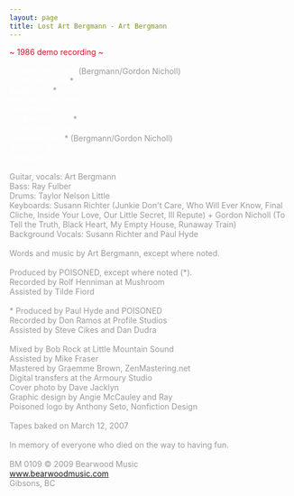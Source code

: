 ```yaml
---
layout: page
title: Lost Art Bergmann - Art Bergmann
---
```

<span style="color: #ffffff" class="Apple-style-span">
<div>
<span style="color: #d11129">~ 1986 demo recording ~</span><br />
</div>
<div>
<br />
</div>
Junkie Don't Care</span><span style="color: #999999" class="Apple-style-span">&nbsp;(Bergmann/Gordon Nicholl)</span>
<div>
<span style="color: #ffffff" class="Apple-style-span">To Tell the Truth</span><span style="color: #999999" class="Apple-style-span">*</span><span style="color: #ffffff" class="Apple-style-span">&nbsp;</span>
</div>
<div>
<span style="color: #ffffff" class="Apple-style-span">Black Heart</span><span style="color: #999999" class="Apple-style-span">*</span>
</div>
<div>
<span style="color: #ffffff" class="Apple-style-span">Who Will Ever Know</span>
</div>
<div>
<span style="color: #ffffff" class="Apple-style-span">Final Cliche</span>
</div>
<div>
<span style="color: #ffffff" class="Apple-style-span">My Empty House</span><span style="color: #999999" class="Apple-style-span">*</span>
</div>
<div>
<span style="color: #ffffff" class="Apple-style-span">Inside Your Love</span>
</div>
<div>
<span style="color: #ffffff" class="Apple-style-span">Runaway Train</span><span style="color: #999999" class="Apple-style-span">*</span><span style="color: #999999" class="Apple-style-span">&nbsp;(Bergmann/Gordon Nicholl)</span>
</div>
<div>
<span style="color: #ffffff" class="Apple-style-span">Our Little Secret</span>
</div>
<div>
<span style="color: #ffffff" class="Apple-style-span">Ill Repute</span>
</div>
<div>
<span style="color: #999999" class="Apple-style-span"><br />
</span>
</div>
<div>
<span style="color: #999999" class="Apple-style-span">Guitar, vocals: Art Bergmann</span>
</div>
<div>
<span style="color: #999999" class="Apple-style-span">Bass: Ray Fulber</span>
</div>
<div>
<span style="color: #999999" class="Apple-style-span">Drums: Taylor Nelson Little</span>
</div>
<div>
<span style="color: #999999" class="Apple-style-span">Keyboards: Susann Richter (Junkie Don't Care, Who Will Ever Know, Final Cliche, Inside Your Love, Our Little Secret, Ill Repute) +&nbsp;Gordon Nicholl (To Tell the Truth, Black Heart, My Empty House, Runaway Train)</span>
</div>
<div>
<span style="color: #999999" class="Apple-style-span">Background Vocals: Susann Richter and Paul Hyde</span>
</div>
<div>
<span style="color: #999999" class="Apple-style-span"><br />
</span>
</div>
<div>
<span style="color: #999999" class="Apple-style-span">Words and music by Art Bergmann, except where noted.</span>
</div>
<div>
<span style="color: #999999" class="Apple-style-span"><br />
</span>
</div>
<div>
<span style="color: #999999" class="Apple-style-span">Produced by POISONED, except where noted (*).</span>
</div>
<div>
<span style="color: #999999" class="Apple-style-span">Recorded by Rolf Henniman at Mushroom</span>
</div>
<div>
<span style="color: #999999" class="Apple-style-span">Assisted by Tilde Fiord</span>
</div>
<div>
<span style="color: #999999" class="Apple-style-span"><br />
</span>
</div>
<div>
<span style="color: #999999" class="Apple-style-span">* Produced by Paul Hyde and POISONED</span>
</div>
<div>
<span style="color: #999999" class="Apple-style-span">Recorded by Don Ramos at Profile Studios</span>
</div>
<div>
<span style="color: #999999" class="Apple-style-span">Assisted by&nbsp;Steve Cikes and Dan Dudra</span>
</div>
<div>
<span style="color: #999999" class="Apple-style-span"><br />
</span>
</div>
<div>
<span style="color: #999999" class="Apple-style-span">Mixed by Bob Rock at Little Mountain Sound</span>
</div>
<div>
<span style="color: #999999" class="Apple-style-span">Assisted by Mike Fraser</span>
</div>
<div>
<span style="color: #999999" class="Apple-style-span">Mastered by Graemme Brown, ZenMastering.net</span>
</div>
<div>
<span style="color: #999999" class="Apple-style-span">Digital transfers at the Armoury Studio</span>
</div>
<div>
<span style="color: #999999" class="Apple-style-span">Cover photo by Dave Jacklyn</span>
</div>
<div>
<span style="color: #999999" class="Apple-style-span">Graphic design by Angie McCauley and Ray</span>
</div>
<div>
<span style="color: #999999" class="Apple-style-span">Poisoned logo by Anthony Seto, Nonfiction Design</span>
</div>
<div>
<span style="color: #999999" class="Apple-style-span"><br />
</span>
</div>
<div>
<span style="color: #999999" class="Apple-style-span">Tapes baked on March 12, 2007</span>
</div>
<div>
<span style="color: #999999" class="Apple-style-span"><br />
</span>
</div>
<div>
<span style="color: #999999" class="Apple-style-span">In memory of everyone who died on the way to having fun.</span>
</div>
<div>
<span style="color: #999999" class="Apple-style-span"><br />
</span>
</div>
<div>
<span style="color: #999999" class="Apple-style-span">BM 0109 &copy; 2009 Bearwood Music<br />
</span>
</div>
<div>
<a href="http://www.bearwoodmusic.com/artists/art-bergmann/lost-art-bergmann/" target="_self">www.bearwoodmusic.com</a> 
</div>
<div>
<span style="color: #999999" class="Apple-style-span">Gibsons, BC</span>
</div>
<div>
<span style="color: #999999" class="Apple-style-span"><br />
</span>
</div>
<div>
<span style="color: #999999" class="Apple-style-span"><br />
</span>
</div>
<div>
<span style="color: #999999" class="Apple-style-span"><br />
</span>
</div>
<div>
<span style="color: #999999" class="Apple-style-span"><br />
</span>
</div>
<div>
<span style="color: #999999" class="Apple-style-span"><br />
</span>
</div>
<div>
<span style="color: #999999" class="Apple-style-span"><br />
</span>
</div>
<div>
<br />
</div>

